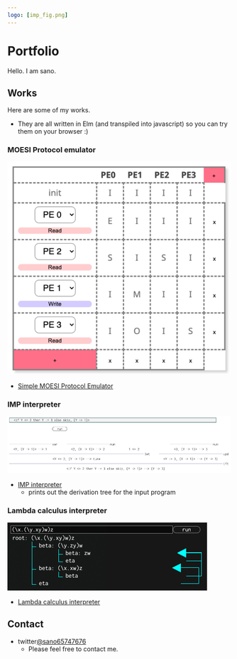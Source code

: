 ```yaml
---
logo: [imp_fig.png]
---
```


# Portfolio
Hello. I am sano. 

## Works
Here are some of my works.
- They are all written in Elm (and transpiled into javascript) so you can try them on your browser :)

### MOESI Protocol emulator
![image](moesi_fig.png)
- [Simple MOESI Protocol Emulator](https://sano-jin.github.io/moesi/moesi.html)

### IMP interpreter
![image](imp_fig.png)
- [IMP interpreter](https://sano-jin.github.io/imp/imp.html)
  - prints out the derivation tree for the input program
  
### Lambda calculus interpreter
![image](lambda_fig.png)
- [Lambda calculus interpreter](https://sano-jin.github.io/lambda/lambda.html)


## Contact
- twitter[@sano65747676](https://twitter.com/sano65747676)
  - Please feel free to contact me.
